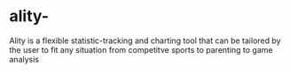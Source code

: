 # ality-
Ality is a flexible statistic-tracking and charting tool that can be tailored by the user to fit any situation from competitve sports to parenting to game analysis

